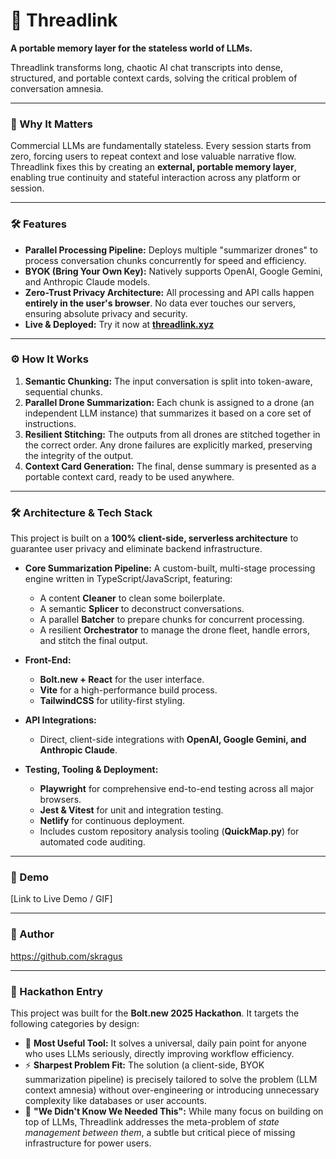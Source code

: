 # 🧵 Threadlink

**A portable memory layer for the stateless world of LLMs.**

Threadlink transforms long, chaotic AI chat transcripts into dense, structured, and portable context cards, solving the critical problem of conversation amnesia.

---

### 🎯 Why It Matters

Commercial LLMs are fundamentally stateless. Every session starts from zero, forcing users to repeat context and lose valuable narrative flow. Threadlink fixes this by creating an **external, portable memory layer**, enabling true continuity and stateful interaction across any platform or session.

---

### 🛠 Features

-   **Parallel Processing Pipeline:** Deploys multiple "summarizer drones" to process conversation chunks concurrently for speed and efficiency.
-   **BYOK (Bring Your Own Key):** Natively supports OpenAI, Google Gemini, and Anthropic Claude models.
-   **Zero-Trust Privacy Architecture:** All processing and API calls happen **entirely in the user's browser**. No data ever touches our servers, ensuring absolute privacy and security.
-   **Live & Deployed:** Try it now at [**threadlink.xyz**](https://threadlink.xyz)

---

### ⚙️ How It Works

1.  **Semantic Chunking:** The input conversation is split into token-aware, sequential chunks.
2.  **Parallel Drone Summarization:** Each chunk is assigned to a drone (an independent LLM instance) that summarizes it based on a core set of instructions.
3.  **Resilient Stitching:** The outputs from all drones are stitched together in the correct order. Any drone failures are explicitly marked, preserving the integrity of the output.
4.  **Context Card Generation:** The final, dense summary is presented as a portable context card, ready to be used anywhere.

---

### 🛠️ Architecture & Tech Stack

This project is built on a **100% client-side, serverless architecture** to guarantee user privacy and eliminate backend infrastructure.

* **Core Summarization Pipeline:** A custom-built, multi-stage processing engine written in TypeScript/JavaScript, featuring:
    * A content **Cleaner** to clean some boilerplate.
    * A semantic **Splicer** to deconstruct conversations.
    * A parallel **Batcher** to prepare chunks for concurrent processing.
    * A resilient **Orchestrator** to manage the drone fleet, handle errors, and stitch the final output.

* **Front-End:**
    * **Bolt.new + React** for the user interface.
    * **Vite** for a high-performance build process.
    * **TailwindCSS** for utility-first styling.

* **API Integrations:**
    * Direct, client-side integrations with **OpenAI, Google Gemini, and Anthropic Claude**.

* **Testing, Tooling & Deployment:**
    * **Playwright** for comprehensive end-to-end testing across all major browsers.
    * **Jest & Vitest** for unit and integration testing.
    * **Netlify** for continuous deployment.
    * Includes custom repository analysis tooling (**QuickMap.py**) for automated code auditing.

---

### 🧪 Demo

[Link to Live Demo / GIF]

---

### 🧠 Author

https://github.com/skragus

---

### 🏁 Hackathon Entry

This project was built for the **Bolt.new 2025 Hackathon**. It targets the following categories by design:

-   🧠 **Most Useful Tool:** It solves a universal, daily pain point for anyone who uses LLMs seriously, directly improving workflow efficiency.
-   ⚡ **Sharpest Problem Fit:** The solution (a client-side, BYOK summarization pipeline) is precisely tailored to solve the problem (LLM context amnesia) without over-engineering or introducing unnecessary complexity like databases or user accounts.
-   🎯 **"We Didn't Know We Needed This":** While many focus on building on top of LLMs, Threadlink addresses the meta-problem of *state management between them*, a subtle but critical piece of missing infrastructure for power users.
